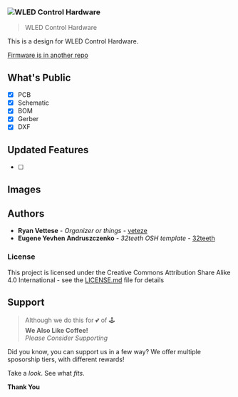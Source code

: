 ### ![WLED Control Hardware](https://raw.githubusercontent.com/ima-jin/WLED-Control-Hardware/master/Assets/github.bmp)
> WLED Control Hardware

This is a design for WLED Control Hardware.

[Firmware is in another repo](https://github.com/ima-jin/WLED-Control)

## What's Public

- [x] PCB
- [x] Schematic
- [x] BOM
- [x] Gerber
- [x] DXF

## Updated Features

- [ ] 

## Images

## Authors

* **Ryan Vettese** - *Organizer or things* - [veteze](https://github.com/veteze)
* **Eugene Yevhen Andruszczenko** - *32teeth OSH template* - [32teeth](https://github.com/32teeth)

### License

This project is licensed under the Creative Commons Attribution Share Alike 4.0 International - see the [LICENSE.md](LICENSE.md) file for details


## Support
> Although we do this for 💕 of 🕹️<br/>
> **We Also Like Coffee!** <br/>
> *Please Consider Supporting* <br/>



Did you know, you can support us in a few way? We offer multiple sposorship tiers, with different rewards!

Take a *look*. 
See what *fits*.

**Thank You**



